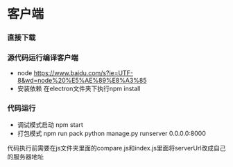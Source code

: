 # 客户端

### 直接下载

### 源代码运行编译客户端
* node
    https://www.baidu.com/s?ie=UTF-8&wd=node%20%E5%AE%89%E8%A3%85
* 安装依赖
    在electron文件夹下执行npm install

### 代码运行
* 调试模式启动
    npm start
* 打包模式
    npm run pack
    python manage.py runserver 0.0.0.0:8000  

代码执行前需要在js文件夹里面的compare.js和index.js里面将serverUrl改成自己的服务器地址